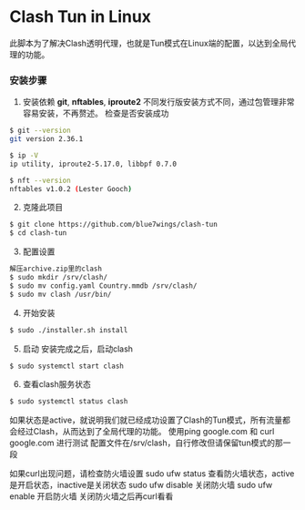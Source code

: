# Clash Tun in Linux

此脚本为了解决Clash透明代理，也就是Tun模式在Linux端的配置，以达到全局代理的功能。

### 安装步骤
1. 安装依赖 **git**, **nftables**, **iproute2**
不同发行版安装方式不同，通过包管理非常容易安装，不再赘述。
检查是否安装成功
```bash
$ git --version
git version 2.36.1

$ ip -V                                                                                                                                            ✔ 
ip utility, iproute2-5.17.0, libbpf 0.7.0

$ nft --version                                                                                                                                    ✔ 
nftables v1.0.2 (Lester Gooch)
```

2. 克隆此项目
```bash
$ git clone https://github.com/blue7wings/clash-tun
$ cd clash-tun
```

3. 配置设置
```bash
解压archive.zip里的clash
$ sudo mkdir /srv/clash/
$ sudo mv config.yaml Country.mmdb /srv/clash/
$ sudo mv clash /usr/bin/
```
4. 开始安装
```bash
$ sudo ./installer.sh install
```

5. 启动
安装完成之后，启动clash
```bash
$ sudo systemctl start clash
```
6. 查看clash服务状态
```bash
$ sudo systemctl status clash
```
如果状态是active，就说明我们就已经成功设置了Clash的Tun模式，所有流量都会经过Clash，从而达到了全局代理的功能。
使用ping google.com 和 curl google.com 进行测试
配置文件在/srv/clash，自行修改但请保留tun模式的那一段

如果curl出现问题，请检查防火墙设置
sudo ufw status	查看防火墙状态，active是开启状态，inactive是关闭状态
sudo ufw disable	关闭防火墙
sudo ufw enable	开启防火墙
关闭防火墙之后再curl看看

